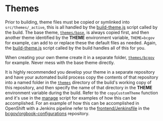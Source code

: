 # Themes

Prior to building, theme files must be copied or symlinked into `src/themes/_active`, this is all handled by the [build-theme.js](../../build-theme.js) script called by the build.  The base theme, [`themes/base`](../../themes/base), is always copied first, and then another theme identified by the **THEME** environment variable, `THEME=bcgov` for example, can add to or replace these the default files as needed.  Again, the [build-theme.js](../../build-theme.js) script called by the build handles all of this for you.

When creating your own theme create it in a separate folder, [`themes/bcgov`](../../themes/bcgov) for example.  Never mess with the base theme directly.

It is highly recommended you develop your theme in a separate repository and have your automated build process copy the contents of that repository into a named folder in the [`themes`](../../themes) directory of the build's working copy of this repository, and then specify the name of that directory in the **THEME** environment variable during the build.  Refer to the `copyCustomTheme` function and it's use in the [manage](../../../docker/manage) script for examples of how this can be accomplished.  For an example of how this can be accomplished in OpenShift with a Jenkins pipeline refer to the [frontend/Jenkinsfile](https://github.com/bcgov/orgbook-configurations/blob/master/jenkins/frontend/Jenkinsfile) in the [bcgov/orgbook-configurations](https://github.com/bcgov/orgbook-configurations) repository.